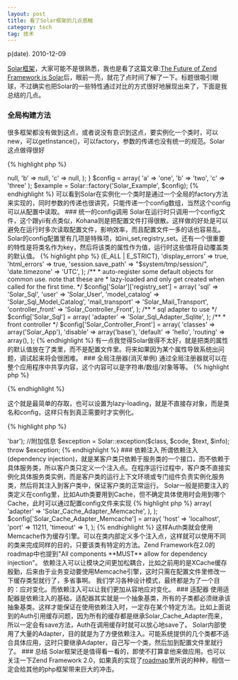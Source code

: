 ```yaml
---
layout: post
title: 看了Solar框架的几点感触
category: tech
tag: 技术
---
```


p(date). 2010-12-09

<a href="http://solarphp.com/">Solar框架</a>，大家可能不是很熟悉，我也是看了这篇文章:<a href="http://paul-m-jones.com/archives/1113">The Future of Zend Framework is Solar</a>后，眼前一亮，就花了点时间了解了一下。标题很吸引眼球，不过确实也把Solar的一些特性通过对比的方式很好地展现出来了，下面是我总结的几点。

### 全局构建方法

很多框架都没有做到这点，或者说没有意识到这点，要实例化一个类时，可以new，可以getInstance()，可以factory，参数的传递也没有统一的规范。Solar这点做得很好

{% highlight php %}
<?php
class Solar_Example extends Solar_Base {
    // note that the config property is named for the class
    // with an underscore prefix.  this lets us collect the
    // parent config defaults as well.
    protected $_Solar_Example = array(
        'a' => null,
        'b' => null,
        'c' => null,
    );
}

$config = array(
    'a' => 'one',
    'b' => 'two',
    'c' => 'three'
);

$example = Solar::factory('Solar_Example', $config);
{% endhighlight %}

可以看到Solar在实例化一个类时是通过一个全局的factory方法来实现的，同时参数的传递也很讲究，只能传递一个config数组，当然这个config可以从配置中读取。

### 统一的config调用

Solar在运行时只调用一个config文件，这个跟yii有点类似，Kohana则是把配置文件打得很散。这样做的好处是可以避免在运行时多次读取配置文件，影响效率，而且配置文件一多的话也容易乱。

Solar的config配置里有几项是特殊项，如ini_set,registry_set。还有一个很重要的特性是将类名作为key，然后将该类的属性作为值，运行时这些值将自动覆盖类的默认值。

{% highlight php %}
<?php
/**
 * ini_set values
 */
$config['Solar']['ini_set'] = array(
    'error_reporting'   => (E_ALL | E_STRICT),
    'display_errors'    => true,
    'html_errors'       => true,
    'session.save_path' => "$system/tmp/session/",
    'date.timezone'     => 'UTC',
);

/**
 * auto-register some default objects for common use. note that these are 
 * lazy-loaded and only get created when called for the first time.
 */
$config['Solar']['registry_set'] = array(
    'sql'              => 'Solar_Sql',
    'user'             => 'Solar_User',
    'model_catalog'    => 'Solar_Sql_Model_Catalog',
    'mail_transport'   => 'Solar_Mail_Transport',
    'controller_front' => 'Solar_Controller_Front',
);

/**
 * sql adapter to use
 */
$config['Solar_Sql'] = array(
    'adapter' => 'Solar_Sql_Adapter_Sqlite',
);

/**
 * front controller
 */
$config['Solar_Controller_Front'] = array(
    'classes' => array('Solar_App'),
    'disable'  => array('base'),
    'default' => 'hello',
    'routing' => array(),
);

{% endhighlight %}

有一点我觉得Solar做得不太好，就是把类的属性的默认值放在了类里，而不是配置文件里。将来如果因为某个属性导致系统出问题，调试起来将会很困难。

### 全局注册器(消灭单例)

通过全局注册器就可以在整个应用程序中共享内容，这个内容可以是字符串/数组/对象等等。

{% highlight php %}
<?php
// script 1
$obj = Solar::factory('Solar_Example');
Solar_Registry::set('example', $obj);

// script 2
$obj = Solar_Registry::get('example');
?>
{% endhighlight %}

这个就是最简单的存取，也可以设置为lazy-loading，就是不直接存对象，而是类名和config，这样只有到真正需要时才实例化。

{% highlight php %}
<?php
$config = array(...);
Solar_Registry::set('example', 'Solar_Example', $config);
{% endhighlight %}

通过这种方法，其实就实现了单例。现在很多框架都在大力打压单例，Zend Framework更是在2.0的roadmap里提出要尽可能地消灭单例，不在类的内部实现单例方法，因为这样的话子类就很难扩展，尤其是在单例里又加入了一些特有的逻辑。

### 异常机制

Solar的异常机制也有自己的特点，做得很细致。自带了16个常用异常，如DirNotFound/FileNotReadable等等，不过感觉这块有点过设计了。

{% highlight php %}
<?php
$class = 'My_Example_Class'; //出错的类名
$code = 'ERR_SOMETHING_WRONG'; //Exception类
$text = 'Something is wrong.'; //出错信息
$info = array('foo' => 'bar'); //附加信息
$exception = Solar::exception($class, $code, $text, $info);
throw $exception;
{% endhighlight %}

### 依赖注入

所谓依赖注入(dependency injection)，就是某客户类只依赖于服务类的一个接口，而不依赖于具体服务类，所以客户类只定义一个注入点。在程序运行过程中，客户类不直接实例化具体服务类实例，而是客户类的运行上下文环境或专门组件负责实例化服务类，然后将其注入到客户类中，保证客户类的正常运行。

Solar一般是把要注入的类定义在config里，比如Auth类要用到Cache，但不确定具体使用时会用到哪个Cache，此时可以通过配置config文件来实现

{% highlight php %}
<?php
$config['Solar_Auth_Adapter'] = array(
	'cache' => array(
		'adapter' => 'Solar_Cache_Adapter_Memcache',
	),
);

$config['Solar_Cache_Adapter_Memcache'] = array(
        'host' => 'localhost',
        'port' => 11211,
        'timeout' => 1,
);
{% endhighlight %}

这样Auth类就会使用Memcache作为缓存引擎。可以在类内部定义多个注入点，这样就可以使用不同的类来完成同样的目的，只要该类有特定的方法。Zend Framework在2.0的roadmap中也提到"All components **MUST** allow for dependency injection"。

依赖注入可以让模块之间更加松耦合，比如之前用的是XCache缓存殷勤，后来由于业务变动要使用Memcache引擎，这时只需在配置文件里修改一下缓存类型就行了，多省事啊。

我们学习各种设计模式，最终都是为了一个目的：应对变化。而依赖注入可以让我们更加从容地应对变化。

### 适配器

使用适配器是依赖注入的基础，适配器其实就是一个抽象基类，所有的子类都必须继承该抽象基类。这样才能保证在使用依赖注入时，一定存在某个特定方法。比如上面说到的Auth引用缓存问题，因为所有的缓存都是继承Solar_Cache_Adapter而来，所以一定会有save方法，Auth在调用缓存时就可以放心地save了。

Solar内部使用了大量的Adapter，目的就是为了方便依赖注入。可能系统提供的几个类都不适合具体应用，这时只要继承Adapter，自己写一个类，然后加到配置文件里就行了。

### 总结

Solar框架还是值得看一看的，即使不打算拿他来做应用。也可以关注一下Zend Framework 2.0，如果真的实现了<a href="http://framework.zend.com/wiki/display/ZFDEV2/Zend+Framework+2.0+Requirements">roadmap</a>里所说的种种，相信一定会给其他的php框架带来巨大的冲击。


